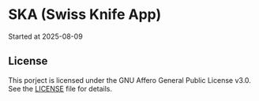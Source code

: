# SKA (Swiss Knife App)
Started at 2025-08-09
## License
This porject is licensed under the GNU Affero General Public License v3.0.
See the [LICENSE](./LICENSE) file for details.
